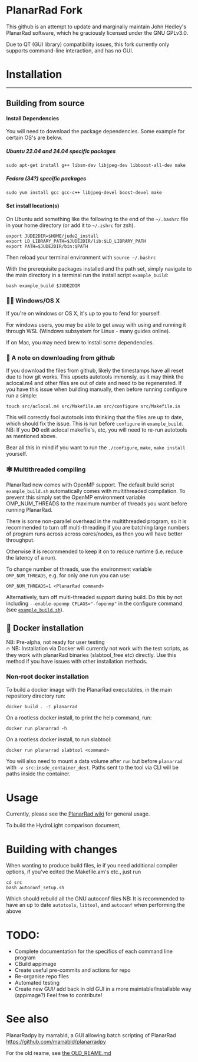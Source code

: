 # PlanarRad Fork  

This github is an attempt to update and marginally maintain John Hedley's PlanarRad software, which he graciously licensed under the GNU GPLv3.0. 

Due to QT (GUI library) compatibility issues, this fork currently only supports command-line interaction, and has no GUI.




# Installation

---------------------------
## Building from source
#### Install Dependencies
You will need to download the package dependencies. Some example for certain OS's are below.
##### Ubuntu 22.04 and 24.04 specific packages
```
sudo apt-get install g++ libsm-dev libjpeg-dev libboost-all-dev make
```
##### Fedora (34?) specific packages
```
sudo yum install gcc gcc-c++ libjpeg-devel boost-devel make
```

#### Set install location(s)
On Ubuntu add something like the following to the end of the `~/.bashrc` file in your home directory (or add it to `~/.zshrc` for zsh). 
```
export JUDE2DIR=$HOME/jude2_install
export LD_LIBRARY_PATH=$JUDE2DIR/lib:$LD_LIBRARY_PATH
export PATH=$JUDE2DIR/bin:$PATH
``` 
Then reload your terminal environment with `source ~/.bashrc`

With the prerequisite packages installed and the path set, simply navigate to the main directory in a terminal run the install script `example_build`:
```
bash example_build $JUDE2DIR
```
### 👩‍💻 Windows/OS X
If you're on windows or OS X, it's up to you to fend for yourself. 

For windows users, you may be able to get away with using and running it through WSL (Windows subsystem for Linux - many guides online). 

If on Mac, you may need brew to install some dependencies.

### 📜 A note on downloading from github
If you download the files from github, likely the timestamps have all reset due to how git works. This upsets autotools immensly, as it may think the aclocal.m4 and other files are out of date and need to be regenerated. If you have this issue when building manually, then before running configure run a simple:
```
touch src/aclocal.m4 src/Makefile.am src/configure src/Makefile.in
```
This will correctly fool autotools into thinking that the files are up to date, which should fix the issue. This is run before `configure`  in `example_build`. NB: If you **DO** edit aclocal makefile's, etc, you will need to re-run autotools as mentioned above.  

Bear all this in mind if you want to run the `./configure`, `make`, `make install` yourself.

### 🕸 Multithreaded compiling
PlanarRad now comes with OpenMP support. The default build script `example_build.sh` automatically comes with multithreaded compilation. To prevent this simply set the OpenMP environment variable OMP_NUM_THREADS to the maximum number of threads you want before running PlanarRad. 

There is some non-parallel overhead in the multithreaded program, so it is recommended to turn off multi-threading if you are batching large numbers of program runs across across cores/nodes, as then you will have better throughput.   

Otherwise it is recommended to keep it on to reduce runtime (i.e. reduce the latency of a run).

To change number of threads, use the environment variable `OMP_NUM_THREADS`, e.g. for only one run you can use:
```
OMP_NUM_THREADS=1 <PlanarRad command>
```
Alternatively, turn off multi-threaded support during build. Do this by not including `--enable-openmp CFLAGS="-fopenmp"` in the configure command (see [`example_build.sh`](example_build.sh)).

## 🐋 Docker installation
NB: Pre-alpha, not ready for user testing  
🔥 NB: Installation via Docker will currently not work with the test scripts, as they work with planarRad binaries (slabtool_free etc) directly. Use this method if you have issues with other installation methods.



### Non-root docker installation
To build a docker image with the PlanarRad executables, in the main repository directory run:
```sh
docker build . -t planarrad
```
On a rootless docker install, to print the help command, run:
```
docker run planarrad -h
```
On a rootless docker install, to run slabtool:
```
docker run planarrad slabtool <command>
```
You will also need to mount a data volume after `run` but before `planarrad` with `-v src:insde_container_dest`. Paths sent to the tool via CLI will be paths inside the container.

# Usage
Currently, please see the [PlanarRad wiki](http://www.planarrad.com/) for general usage.

To build the HydroLight comparison document, 

# Building with changes
When wanting to produce build files, ie if you need additional compiler options, if you've edited the Makefile.am's etc., just run 
```
cd src
bash autoconf_setup.sh
```
Which should rebuild all the GNU autoconf files
NB: It is recommended to have an up to date `autotools`, `libtool`, and `autoconf` when performing the above

# TODO:
 * Complete documentation for the specifics of each command line program
 * CBuild appimage
 * Create useful pre-commits and actions for repo
 * Re-organise repo files
 * Automated testing
 * Create new GUI/ add back in old GUI in a more maintable/installable way (appimage?)
Feel free to contribute!

# See also
PlanarRadpy by marrabld, a GUI allowing batch scripting of PlanarRad
https://github.com/marrabld/planarradpy

For the old reame, see [the OLD_REAME.md](OLD_REAME.md)
